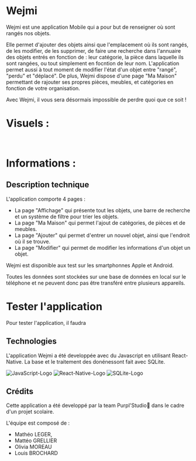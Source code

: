 # Wejmi

Wejmi est une application Mobile qui a pour but de renseigner où sont rangés nos objets. 

Elle permet d'ajouter des objets ainsi que l'emplacement où ils sont rangés, de les modifier, de les supprimer, de faire une recherche dans l'annuaire des objets entrés en fonction de : leur catégorie, la pièce dans laquelle ils sont rangées, ou tout simplement en focntion de leur nom.
L'application permet aussi à tout moment de modifier l'état d'un objet entre "rangé", "perdu" et "déplacé".
De plus, Wejmi dispose d'une page "Ma Maison" permettant de rajouter ses propres pièces, meubles, et catégories en fonction de votre organisation.

Avec Wejmi, il vous sera désormais impossible de perdre quoi que ce soit !

# Visuels :

<img src="">

<img src="">

<img src="">

# Informations :


## Description technique

L'application comporte 4 pages :
- La page "Affichage" qui présente tout les objets, une barre de recherche et un système de filtre pour trier les objets.
- La page "Ma Maison" qui permet l'ajout de catégories, de pièces et de meubles.
- La page "Ajouter" qui permet d'entrer un nouvel objet, ainsi que l'endroit où il se trouve.
- La page "Modifier" qui permet de modifier les informations d'un objet un objet.

Wejmi est disponible aux test sur les smartphonnes Apple et Android. 

Toutes les données sont stockées sur une base de données en local sur le téléphone et ne peuvent donc pas être transféré entre plusieurs appareils.

# Tester l'application

Pour tester l'application, il faudra


## Technologies

L'application Wejmi a été developpée avec du Javascript en utilisant React-Native. La base et le traitement des donénessont fait avec SQLite.

![JavaScript-Logo](https://user-images.githubusercontent.com/73283488/164979211-952111db-497e-4b0a-9359-a408029dd466.png)
![React-Native-Logo](https://user-images.githubusercontent.com/73283488/164979233-6863ab9f-cc69-4aee-b46f-e9f1257434bb.png)
![SQLite-Logo](https://user-images.githubusercontent.com/73283488/164979247-3b52cf63-1804-4e6f-a2f2-7f4f5fa4728d.jpg)


## Crédits

Cette application a été developpé par la team Purpl'Studio👊 dans le cadre d'un projet scolaire.

L'équipe est composé de : 
- Mathéo LEGER, 
- Mattéo GRELLIER 
- Olivia MOREAU
- Louis BROCHARD
